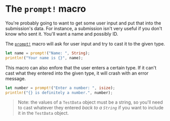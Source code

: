 # The `prompt!` macro
You're probably going to want to get some user input and put that into the submission's data. For instance, a submission isn't very useful if you don't know who sent it. You'll want a name and possibly ID.

The [`prompt!`](https://docs.rs/lab_grader/0.10.0/lab_grader/macro.prompt.html) macro will ask for user input and try to cast it to the given type.

```rust ,noplaypen
let name = prompt!("Name: ", String);
println!("Your name is {}", name);
```

This macro can also enfore that the user enters a certain type. If it can't cast what they entered into the given type, it will crash with an error message.

```rust ,noplaypen
let number = prompt!("Enter a number: ", isize);
println!("{} is definitely a number.", number);
```

> Note: the values of a `TestData` object must be a string, so you'll need to cast whatever they entered *back to a `String`* if you want to include it in the `TestData` object.
